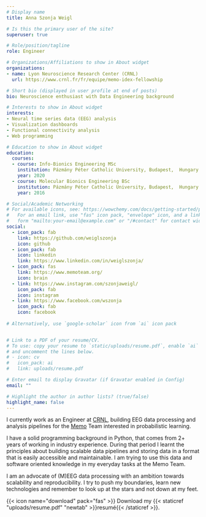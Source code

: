 ```yaml
---
# Display name
title: Anna Szonja Weigl

# Is this the primary user of the site?
superuser: true

# Role/position/tagline
role: Engineer

# Organizations/Affiliations to show in About widget
organizations:
- name: Lyon Neuroscience Research Center (CRNL)
  url: https://www.crnl.fr/fr/equipe/memo-idex-fellowship

# Short bio (displayed in user profile at end of posts)
bio: Neuroscience enthusiast with Data Engineering background

# Interests to show in About widget
interests:
- Neural time series data (EEG) analysis
- Visualization dashboards
- Functional connectivity analysis
- Web programming

# Education to show in About widget
education:
  courses:
  - course: Info-Bionics Engineering MSc
    institution: Pázmány Péter Catholic University, Budapest,  Hungary
    year: 2020
  - course: Molecular Bionics Engineering BSc
    institution: Pázmány Péter Catholic University, Budapest,  Hungary
    year: 2016

# Social/Academic Networking
# For available icons, see: https://wowchemy.com/docs/getting-started/page-builder/#icons
#   For an email link, use "fas" icon pack, "envelope" icon, and a link in the
#   form "mailto:your-email@example.com" or "/#contact" for contact widget.
social:
  - icon_pack: fab
    link: https://github.com/weiglszonja
    icon: github
  - icon_pack: fab
    icon: linkedin
    link: https://www.linkedin.com/in/weiglszonja/
  - icon_pack: fas
    link: https://www.memoteam.org/
    icon: brain
  - link: https://www.instagram.com/szonjaweigl/
    icon_pack: fab
    icon: instagram
  - link: https://www.facebook.com/wszonja
    icon_pack: fab
    icon: facebook
    
# Alternatively, use `google-scholar` icon from `ai` icon pack


# Link to a PDF of your resume/CV.
# To use: copy your resume to `static/uploads/resume.pdf`, enable `ai` icons in `params.toml`, 
# and uncomment the lines below.
# - icon: cv
#   icon_pack: ai
#   link: uploads/resume.pdf

# Enter email to display Gravatar (if Gravatar enabled in Config)
email: ""

# Highlight the author in author lists? (true/false)
highlight_name: false
---
```

I currently work as an Engineer at [CRNL](https://www.crnl.fr/fr/equipe/memo-idex-fellowship), 
building EEG data processing and analysis pipelines for the [Memo](https://www.memoteam.org/)
Team interested in probabilistic learning.

I have a solid programming background in Python, that comes from 2+ years of
working in industry experience. During that period I learnt the principles
about building scalable data pipelines and storing data in a format that is
easily accessible and maintainable. I am trying to use this data and software
oriented knowledge in my everyday tasks at the Memo Team.

I am an advocate of (M)EEG data processing with an ambition towards scalability
and reproducibility. I try to push my boundaries, learn new technologies and
remember to look up at the stars and not down at my feet.


{{< icon name="download" pack="fas" >}} Download my {{< staticref "uploads/resume.pdf" "newtab" >}}resumé{{< /staticref >}}.
